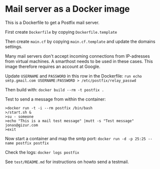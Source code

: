 Mail server as a Docker image
============================

This is a Dockerfile to get a Postfix mail server.

First create `Dockerfile` by copying `Dockerfile.template`

Then create `main.cf` by copying `main.cf.template` and update the domains settings.

Many mail servers don't accept incoming connections from IP-adresses
from virtual machines. A smarthost needs to be used in these cases. This
image therefore requires an account at Google. 

Update `USERNAME` and `PASSWORD` in this row in the Dockerfile: 
`run echo smtp.gmail.com USERNAME:PASSWORD > /etc/postfix/relay_passwd`

Then build with: `docker build --rm -t postfix .`

Test to send a message from within the container: 

	>docker run -t -i --rm postfix /bin/bash
	>/start.sh &
	>su - someone
	>echo "This is a mail test message" |mutt -s "Test message" jonas@gizur.com
	>exit


Now start a container and map the smtp port: `docker run -d -p 25:25 --name postfix postfix`

Check the logs: `docker logs postfix`

See `test/README.md` for instructions on howto send a testmail.


